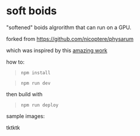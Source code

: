 # soft boids

"softened" boids algrorithm that can run on a GPU.

forked from https://github.com/nicoptere/physarum

which was inspired by this [amazing work ](https://www.sagejenson.com/physarum)

how to:

> `npm install`

> `npm run dev`

then build with

> `npm run deploy`

sample images:

tktktk
